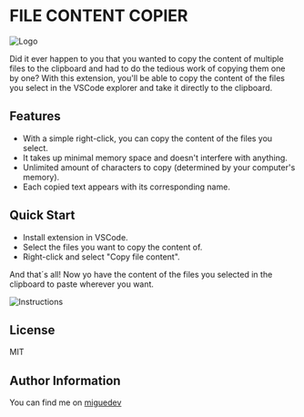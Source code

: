 # FILE CONTENT COPIER

![Logo](https://github.com/migmm/file-content-copier/blob/images/assets/extension-logo.gif)

Did it ever happen to you that you wanted to copy the content of multiple files to the clipboard and had to do the tedious work of copying them one by one? With this extension, you'll be able to copy the content of the files you select in the VSCode explorer and take it directly to the clipboard.

## Features

- With a simple right-click, you can copy the content of the files you select.
- It takes up minimal memory space and doesn't interfere with anything.
- Unlimited amount of characters to copy (determined by your computer's memory).
- Each copied text appears with its corresponding name.

## Quick Start

- Install extension in VSCode.
- Select the files you want to copy the content of.
- Right-click and select "Copy file content".

And that´s all! Now yo have the content of the files you selected in the clipboard to paste wherever you want.

![Instructions](https://github.com/migmm/file-content-copier/blob/images/assets/instuctions.gif)

## License

MIT

## Author Information

You can find me on [miguedev](https://www.miguedev.com)

